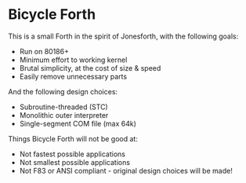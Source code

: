 # Bicycle Forth

 This is a small Forth in the spirit of Jonesforth, with the
 following goals:
 - Run on 80186+
 - Minimum effort to working kernel
 - Brutal simplicity, at the cost of size & speed
 - Easily remove unnecessary parts

 And the following design choices:
 - Subroutine-threaded (STC)
 - Monolithic outer interpreter
 - Single-segment COM file (max 64k)

 Things Bicycle Forth will not be good at:
 - Not fastest possible applications
 - Not smallest possible applications
 - Not F83 or ANSI compliant - original design choices will be made!
